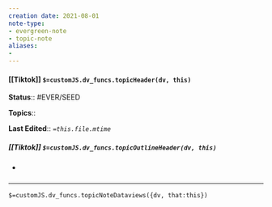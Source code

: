 ```yaml
---
creation date: 2021-08-01
note-type: 
- evergreen-note
- topic-note
aliases:
- 
---
```

 
#### [[Tiktok]] `$=customJS.dv_funcs.topicHeader(dv, this)`

 

**Status**:: #EVER/SEED 

**Topics**:: 

**Last Edited**:: *`=this.file.mtime`*

##### [[Tiktok]] `$=customJS.dv_funcs.topicOutlineHeader(dv, this)`
- 

### <hr class="dataviews"/>

`$=customJS.dv_funcs.topicNoteDataviews({dv, that:this})`


